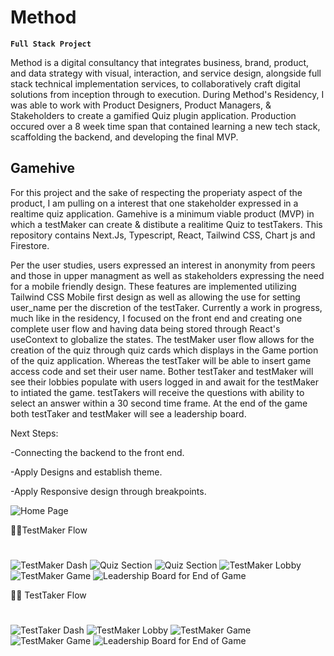 # Method
**`Full Stack Project`**

Method is a digital consultancy that integrates business, brand, product, and data strategy with visual, interaction, and service design, alongside full stack technical implementation services, to collaboratively craft digital solutions from inception through to execution. During Method's Residency, I was able to work with Product Designers, Product Managers, & Stakeholders to create a gamified Quiz plugin application. Production occured over a 8 week time span that contained learning a new tech stack, scaffolding the backend, and developing the final MVP. 

## Gamehive 

For this project and the sake of respecting the properiaty aspect of the product, I am pulling on a interest that one stakeholder expressed in a realtime quiz application. Gamehive is a minimum viable product (MVP) in which a testMaker can create & distibute a realitime Quiz to testTakers. This repository contains Next.Js, Typescript, React, Tailwind CSS, Chart js and Firestore.

Per the user studies, users expressed an interest in anonymity from peers and those in upper managment as well as stakeholders expressing the need for a mobile friendly design. These features are implemented utilizing Tailwind CSS Mobile first design as well as allowing the use for setting user_name per the discretion of the testTaker. Currently a work in progress, much like in the residency, I focused on the front end and creating one complete user flow and having data being stored through React's useContext to globalize the states. The testMaker user flow allows for the creation of the quiz through quiz cards which displays in the Game portion of the quiz application. Whereas the testTaker will be able to insert game access code and set their user name. Bother testTaker and testMaker will see their lobbies populate with users logged in and await for the testMaker to intiated the game. testTakers will receive the questions with ability to select an answer within a 30 second time frame. At the end of the game both testTaker and testMaker will see a leadership board.

Next Steps: 

-Connecting the backend to the front end.

-Apply Designs and establish theme.

-Apply Responsive design through breakpoints.

![Home Page](Images/home.png)

🧑‍🏫TestMaker Flow
#
<div>
<img src="Images/testMaker_dash.png" alt="TestMaker Dash" >
<img src="Images/createQuiz_1.png" alt="Quiz Section">
<img src="Images/createQuiz_2.png" alt="Quiz Section">
<img src="Images/testMaker_lobby.png" alt="TestMaker Lobby" >
<img src="Images/testMaker_game.png" alt="TestMaker Game" >
<img src="Images/scores.png" alt="Leadership Board for End of Game">
</div>

👨‍🎓 TestTaker Flow
#
<div>
<img src="Images/testTaker_dash.png" alt="TestTaker Dash" >
<img src="Images/testTaker_lobby.png" alt="TestMaker Lobby" >
<img src="Images/testTaker_game1.png" alt="TestMaker Game" >
<img src="Images/testTaker_game2.png" alt="TestMaker Game" >
<img src="Images/scores.png" alt="Leadership Board for End of Game">
</div>



